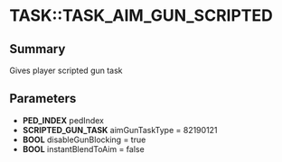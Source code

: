 # TASK::TASK_AIM_GUN_SCRIPTED

## Summary
Gives player scripted gun task

## Parameters
* **PED_INDEX** pedIndex
* **SCRIPTED_GUN_TASK** aimGunTaskType = 82190121
* **BOOL** disableGunBlocking = true
* **BOOL** instantBlendToAim = false